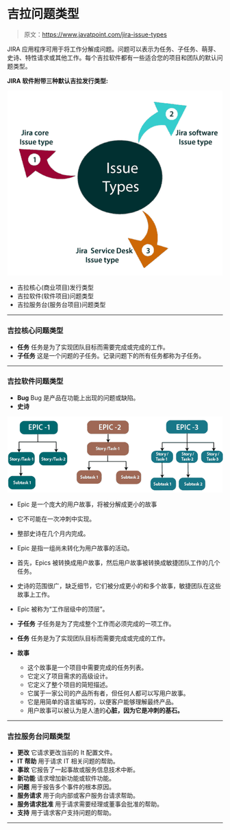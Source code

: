 # 吉拉问题类型

> 原文：<https://www.javatpoint.com/jira-issue-types>

JIRA 应用程序可用于将工作分解成问题。问题可以表示为任务、子任务、萌芽、史诗、特性请求或其他工作。每个吉拉软件都有一些适合您的项目和团队的默认问题类型。

**JIRA 软件附带三种默认吉拉发行类型:**

![Jira Issue Types](img/ef2cd32ac9335e1c36fe501b3410955c.png)

*   吉拉核心(商业项目)发行类型
*   吉拉软件(软件项目)问题类型
*   吉拉服务台(服务台项目)问题类型

* * *

### 吉拉核心问题类型

*   **任务**
    任务是为了实现团队目标而需要完成或完成的工作。
*   **子任务**
    这是一个问题的子任务。记录问题下的所有任务都称为子任务。

* * *

### 吉拉软件问题类型

*   **Bug**
    Bug 是产品在功能上出现的问题或缺陷。
*   **史诗**

![Jira Issue Types](img/0cd44cd7f7f83c52aaaf54cf8c7d5180.png)

*   Epic 是一个庞大的用户故事，将被分解成更小的故事
*   它不可能在一次冲刺中实现。
*   整部史诗在几个月内完成。
*   Epic 是指一组尚未转化为用户故事的活动。
*   首先，Epics 被转换成用户故事，然后用户故事被转换成敏捷团队工作的几个任务。
*   史诗的范围很广，缺乏细节，它们被分成更小的和多个故事，敏捷团队在这些故事上工作。
*   Epic 被称为“工作层级中的顶层”。

*   **子任务**
    子任务是为了完成整个工作而必须完成的一项工作。
*   **任务**
    任务是为了实现团队目标而需要完成或完成的工作。
*   **故事**
    *   这个故事是一个项目中需要完成的任务列表。
    *   它定义了项目需求的高级设计。
    *   它定义了整个项目的简短描述。
    *   它属于一家公司的产品所有者，但任何人都可以写用户故事。
    *   它是用简单的语言编写的，以便客户能够理解最终产品。
    *   用户故事可以被认为是人渣的**心脏，因为它是冲刺的基石。**

* * *

### 吉拉服务台问题类型

*   **更改**
    它请求更改当前的 It 配置文件。
*   **IT 帮助**
    用于请求 IT 相关问题的帮助。
*   **事故**
    它报告了一起事故或服务信息技术中断。
*   **新功能**
    请求增加新功能或软件功能。
*   **问题**
    用于报告多个事件的根本原因。
*   **服务请求**
    用于向内部或客户服务台请求帮助。
*   **服务请求批准**
    用于请求需要经理或董事会批准的帮助。
*   **支持**
    用于请求客户支持问题的帮助。

* * *